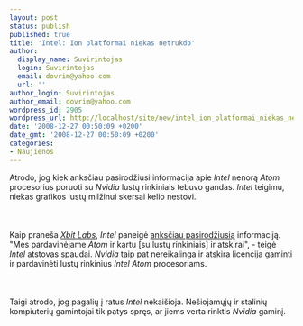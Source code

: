 ```yaml
---
layout: post
status: publish
published: true
title: 'Intel: Ion platformai niekas netrukdo'
author:
  display_name: Suvirintojas
  login: Suvirintojas
  email: dovrim@yahoo.com
  url: ''
author_login: Suvirintojas
author_email: dovrim@yahoo.com
wordpress_id: 2905
wordpress_url: http://localhost/site/new/intel_ion_platformai_niekas_netrukdo/
date: '2008-12-27 00:50:09 +0200'
date_gmt: '2008-12-27 00:50:09 +0200'
categories:
- Naujienos
---
```

<p>Atrodo, jog kiek anksčiau pasirodžiusi informacija apie <i>Intel</i> nenorą <i>Atom</i> procesorius poruoti su <i>Nvidia</i> lustų rinkiniais tebuvo gandas. <i>Intel</i> teigimu, niekas grafikos lustų milžinui skersai kelio nestovi.<br />
<br><br />
<br>Kaip praneša <a class="ns" href="http://www.xbitlabs.com/news/mobile/display/20081225140815_Intel_Claims_It_Does_Not_Force_to_Buy_Intel_Atom_with_Core_Logic.html"><i>Xbit Labs</i></a>, <i>Intel</i> paneigė <a class="ns" href="http://technews.lt/?id=Kas&amp;Id=2882">anksčiau pasirodžiusią</a> informaciją. &quot;Mes pardavinėjame <i>Atom</i> ir kartu [su lustų rinkiniais] ir atskirai&quot;, - teigė <i>Intel</i> atstovas spaudai. <i>Nvidia</i> taip pat nereikalinga ir atskira licencija gaminti ir pardavinėti lustų rinkinius <i>Intel Atom</i> procesoriams.<br />
<br><br />
<br>Taigi atrodo, jog pagalių į ratus <i>Intel</i> nekaišioja. Nešiojamųjų ir stalinių kompiuterių gamintojai tik patys spręs, ar jiems verta rinktis <i>Nvidia</i> gaminį.<br />
<br><br />
<br><br />
<br></p>
